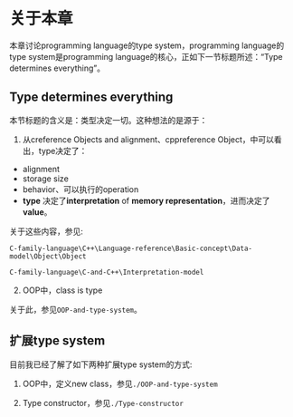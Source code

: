 # 关于本章

本章讨论programming language的type system，programming language的type system是programming language的核心，正如下一节标题所述：“Type determines everything”。



## Type determines everything

本节标题的含义是：类型决定一切。这种想法的是源于：

1) 从creference Objects and alignment、cppreference  Object，中可以看出，type决定了：

- alignment
- storage size
- behavior、可以执行的operation
- **type** 决定了**interpretation** of **memory representation**，进而决定了 **value**。

关于这些内容，参见:

`C-family-language\C++\Language-reference\Basic-concept\Data-model\Object\Object`

`C-family-language\C-and-C++\Interpretation-model`



2) OOP中，class is type

关于此，参见`OOP-and-type-system`。



## 扩展type system

目前我已经了解了如下两种扩展type system的方式:

1) OOP中，定义new class，参见`./OOP-and-type-system`

2) Type constructor，参见`./Type-constructor`